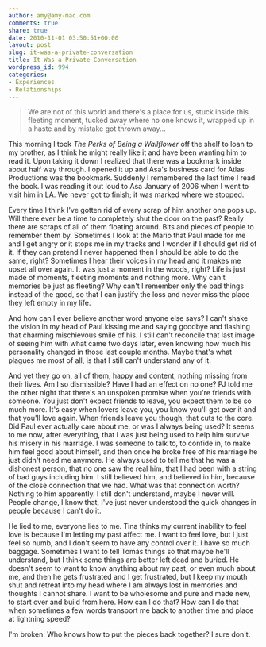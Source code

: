 ```yaml
---
author: amy@amy-mac.com
comments: true
share: true
date: 2010-11-01 03:50:51+00:00
layout: post
slug: it-was-a-private-conversation
title: It Was a Private Conversation
wordpress_id: 994
categories:
- Experiences
- Relationships
---
```


> We are not of this world and there's a place for us, stuck inside this fleeting moment, tucked away where no one knows it, wrapped up in a haste and by mistake got thrown away...

This morning I took _The Perks of Being a Wallflower_ off the shelf to loan to my brother, as I think he might really like it and have been wanting him to read it. Upon taking it down I realized that there was a bookmark inside about half way through. I opened it up and Asa's business card for Atlas Productions was the bookmark. Suddenly I remembered the last time I read the book. I was reading it out loud to Asa January of 2006 when I went to visit him in LA. We never got to finish; it was marked where we stopped.

Every time I think I've gotten rid of every scrap of him another one pops up. Will there ever be a time to completely shut the door on the past? Really there are scraps of all of them floating around. Bits and pieces of people to remember them by. Sometimes I look at the Mario that Paul made for me and I get angry or it stops me in my tracks and I wonder if I should get rid of it. If they can pretend I never happened then I should be able to do the same, right? Sometimes I hear their voices in my head and it makes me upset all over again. It was just a moment in the woods, right? Life is just made of moments, fleeting moments and nothing more. Why can't memories be just as fleeting? Why can't I remember only the bad things instead of the good, so that I can justify the loss and never miss the place they left empty in my life.

And how can I ever believe another word anyone else says? I can't shake the vision in my head of Paul kissing me and saying goodbye and flashing that charming mischievous smile of his. I still can't reconcile that last image of seeing him with what came two days later, even knowing how much his personality changed in those last couple months. Maybe that's what plagues me most of all, is that I still can't understand any of it.

And yet they go on, all of them, happy and content, nothing missing from their lives. Am I so dismissible? Have I had an effect on no one? PJ told me the other night that there's an unspoken promise when you're friends with someone. You just don't expect friends to leave, you expect them to be so much more. It's easy when lovers leave you, you know you'll get over it and that you'll love again. When friends leave you though, that cuts to the core. Did Paul ever actually care about me, or was I always being used? It seems to me now, after everything, that I was just being used to help him survive his misery in his marriage. I was someone to talk to, to confide in, to make him feel good about himself, and then once he broke free of his marriage he just didn't need me anymore. He always used to tell me that he was a dishonest person, that no one saw the real him, that I had been with a string of bad guys including him. I still believed him, and believed in him, because of the close connection that we had. What was that connection worth? Nothing to him apparently. I still don't understand, maybe I never will. People change, I know that, I've just never understood the quick changes in people because I can't do it.

He lied to me, everyone lies to me. Tina thinks my current inability to feel love is because I'm letting my past affect me. I want to feel love, but I just feel so numb, and I don't seem to have any control over it. I have so much baggage. Sometimes I want to tell Tomás things so that maybe he'll understand, but I think some things are better left dead and buried. He doesn't seem to want to know anything about my past, or even much about me, and then he gets frustrated and I get frustrated, but I keep my mouth shut and retreat into my head where I am always lost in memories and thoughts I cannot share. I want to be wholesome and pure and made new, to start over and build from here. How can I do that? How can I do that when sometimes a few words transport me back to another time and place at lightning speed?

I'm broken. Who knows how to put the pieces back together? I sure don't.
